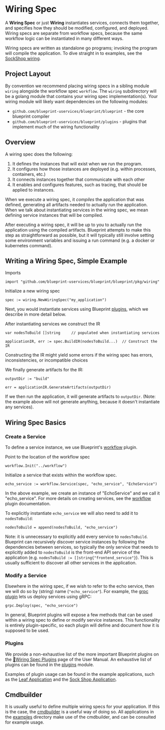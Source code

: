 # Wiring Spec

A **Wiring Spec** or just **Wiring** instantiates services, connects them together, and specifies how they should be modified, configured, and deployed.  Wiring specs are separate from workflow specs, because the same workflow logic can be instantiated in many different ways.

Wiring specs are written as standalone go programs; invoking the program will compile the application.  To dive straight in to examples, see the [SockShop wiring](../../examples/sockshop/wiring).

## Project Layout

By convention we recommend placing wiring specs in a sibling module `wiring` alongside the workflow spec `workflow`.  The `wiring` subdirectory will be a golang module that contains your wiring spec implementation(s).  Your wiring module will likely want dependencies on the following modules:
 * `github.com/blueprint-uservices/blueprint/blueprint` - the core blueprint compiler
 * `github.com/blueprint-uservices/blueprint/plugins` - plugins that implement much of the wiring functionality

## Overview

A wiring spec does the following:

 1. It defines the instances that will exist when we run the program.
 2. It configures how those instances are deployed (e.g. within processes, containers, etc.)
 3. It connects instances together that communicate with each other
 4. It enables and configures features, such as tracing, that should be applied to instances.

When we execute a wiring spec, it *compiles* the application that was defined, generating all artifacts needed to actually run the application.  When we talk about instantiating services in the wiring spec, we mean defining service instances that will be compiled.

After executing a wiring spec, it will be up to you to actually run the application using the compiled artifacts.  Blueprint attempts to make this step as straightforward as possible, but it will typically still involve setting some environment variables and issuing a run command (e.g. a docker or kubernetes command).

## Writing a Wiring Spec, Simple Example

Imports

```
import "github.com/blueprint-uservices/blueprint/blueprint/pkg/wiring"
```

Initialize a new wiring spec

```
spec := wiring.NewWiringSpec("my_application")
```

Next, you would instantiate services using Blueprint [plugins](../../plugins), which we describe in more detail below.

After instantiating services we construct the IR

```
var nodesToBuild []string     // populated when instantiating services

applicationIR, err := spec.BuildIR(nodesToBuild...)  // Construct the IR
```

Constructing the IR might yield some errors if the wiring spec has errors, inconsistencies, or incompatible choices

We finally generate artifacts for the IR:

```
outputDir := "build"

err = applicationIR.GenerateArtifacts(outputDir)
```

If we then run the application, it will generate artifacts to `outputDir`.  (Note: the example above will not generate anything, because it doesn't instantiate any services).

## Wiring Spec Basics

### Create a Service

To define a service instance, we use Blueprint's [workflow](../../plugins/workflow) plugin.

Point to the location of the workflow spec

```
workflow.Init("../workflow")
```

Initialize a service that exists within the workflow spec.

```
echo_service := workflow.Service(spec, "echo_service", "EchoService")
```

In the above example, we create an instance of "EchoService" and we call it "echo_service".  For more details on creating services, see the [workflow](../../plugins/workflow) plugin documentation.

To explicitly instantiate `echo_service` we will also need to add it to `nodesToBuild`:

```
nodesToBuild = append(nodesToBuild, "echo_service")
```

Note: it is unnecessary to explicitly add every service to `nodesToBuild`.  Blueprint can recursively discover service instances by following the dependencies between services, so typically the only service that needs to explicitly added to `nodesToBuild` is the front-end API service of the application (e.g. `nodesToBuild := []string{"frontend_service"}`).  This is usually sufficient to discover all other services in the application.

### Modify a Service

Elsewhere in the wiring spec, if we wish to refer to the echo service, then we will do so by (string) name (`"echo_service"`).  For example, the [grpc plugin](../../plugins/grpc) lets us deploy services using gRPC:

```
grpc.Deploy(spec, "echo_service")
```

In general, Blueprint plugins will expose a few methods that can be used within a wiring spec to define or modify service instances.  This functionality is entirely plugin-specific, so each plugin will define and document how it is supposed to be used.

### Plugins

We provide a non-exhaustive list of the more important Blueprint plugins on the [📝Wiring Spec Plugins](../plugins.md) page of the User Manual.  An exhaustive list of plugins can be found in the [plugins](../../plugins) module.

Examples of plugin usage can be found in the example applications, such as the [Leaf Application](../../examples/leaf/wiring/specs) and the [Sock Shop Application](../../examples/sockshop/wiring/specs).

## Cmdbuilder

It is usually useful to define multiple wiring specs for your application.  If this is the case, the [cmdbuilder](../../plugins/cmdbuilder) is a useful way of doing so.  All applications in the [examples](../../examples) directory make use of the cmdbuilder, and can be consulted for example usage.